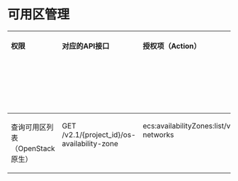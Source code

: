 # 可用区管理<a name="ecs_06_0018"></a>

<a name="table1642432772714"></a>
<table><thead align="left"><tr id="row18424102718278"><th class="cellrowborder" valign="top" width="8.649999999999999%" id="mcps1.1.9.1.1"><p id="p1959712364512"><a name="p1959712364512"></a><a name="p1959712364512"></a>权限</p>
</th>
<th class="cellrowborder" valign="top" width="18.740000000000002%" id="mcps1.1.9.1.2"><p id="p8402164419019"><a name="p8402164419019"></a><a name="p8402164419019"></a>对应的API接口</p>
</th>
<th class="cellrowborder" valign="top" width="18.78%" id="mcps1.1.9.1.3"><p id="p2040214445018"><a name="p2040214445018"></a><a name="p2040214445018"></a>授权项（Action）</p>
</th>
<th class="cellrowborder" valign="top" width="16.24%" id="mcps1.1.9.1.4"><p id="p22519318453"><a name="p22519318453"></a><a name="p22519318453"></a>依赖的授权项</p>
</th>
<th class="cellrowborder" valign="top" width="9.07%" id="mcps1.1.9.1.5"><p id="p84029445019"><a name="p84029445019"></a><a name="p84029445019"></a>IAM项目</p>
<p id="p12578131324712"><a name="p12578131324712"></a><a name="p12578131324712"></a>(Project)</p>
</th>
<th class="cellrowborder" valign="top" width="14.04%" id="mcps1.1.9.1.6"><p id="p1999212348459"><a name="p1999212348459"></a><a name="p1999212348459"></a>企业项目</p>
<p id="p1026502118478"><a name="p1026502118478"></a><a name="p1026502118478"></a>(Enterprise Project)</p>
</th>
<th class="cellrowborder" valign="top" width="6.959999999999999%" id="mcps1.1.9.1.7"><p id="p196216156501"><a name="p196216156501"></a><a name="p196216156501"></a>实例授权</p>
</th>
<th class="cellrowborder" valign="top" width="7.5200000000000005%" id="mcps1.1.9.1.8"><p id="p17487141745018"><a name="p17487141745018"></a><a name="p17487141745018"></a>标签授权</p>
</th>
</tr>
</thead>
<tbody><tr id="row194249274272"><td class="cellrowborder" valign="top" width="8.649999999999999%" headers="mcps1.1.9.1.1 "><p id="p2636125010308"><a name="p2636125010308"></a><a name="p2636125010308"></a>查询可用区列表（OpenStack原生）</p>
</td>
<td class="cellrowborder" valign="top" width="18.740000000000002%" headers="mcps1.1.9.1.2 "><p id="p125812254317"><a name="p125812254317"></a><a name="p125812254317"></a>GET /v2.1/{project_id}/os-availability-zone</p>
</td>
<td class="cellrowborder" valign="top" width="18.78%" headers="mcps1.1.9.1.3 "><p id="p18621153592520"><a name="p18621153592520"></a><a name="p18621153592520"></a>ecs:availabilityZones:list/v2/{project_id}/os-networks</p>
</td>
<td class="cellrowborder" valign="top" width="16.24%" headers="mcps1.1.9.1.4 "><p id="p298413599307"><a name="p298413599307"></a><a name="p298413599307"></a>-</p>
</td>
<td class="cellrowborder" valign="top" width="9.07%" headers="mcps1.1.9.1.5 "><p id="p551811571269"><a name="p551811571269"></a><a name="p551811571269"></a>√</p>
</td>
<td class="cellrowborder" valign="top" width="14.04%" headers="mcps1.1.9.1.6 "><p id="p135181357102610"><a name="p135181357102610"></a><a name="p135181357102610"></a>×</p>
</td>
<td class="cellrowborder" valign="top" width="6.959999999999999%" headers="mcps1.1.9.1.7 "><p id="p762415205018"><a name="p762415205018"></a><a name="p762415205018"></a>×</p>
</td>
<td class="cellrowborder" valign="top" width="7.5200000000000005%" headers="mcps1.1.9.1.8 "><p id="p14487121755016"><a name="p14487121755016"></a><a name="p14487121755016"></a>×</p>
</td>
</tr>
</tbody>
</table>

